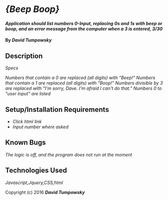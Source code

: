 # _{Beep Boop}_

#### _Application should list numbers 0-Input, replacing 0s and 1s with beep or boop, and an error message from the computer when a 3 is entered, 3/30_

#### By _**David Tumpowsky**_

## Description
_Specs_

_Numbers that contain a 0 are replaced (all digits) with "Beep!"_
_Numbers that contain a 1 are replaced (all digits) with "Boop!"_
_Numbers divisible by 3 are replaced with "I'm sorry, Dave. I'm afraid I can't do that."_
_Numbers 0 to "user input" are listed_



## Setup/Installation Requirements

* _Click html link_
* _Input number where asked_




## Known Bugs

_The logic is off, and the program does not run at the moment_



## Technologies Used

_Javascript,Jquery,CSS,html_


Copyright (c) 2016 **_David Tumpowsky_**
